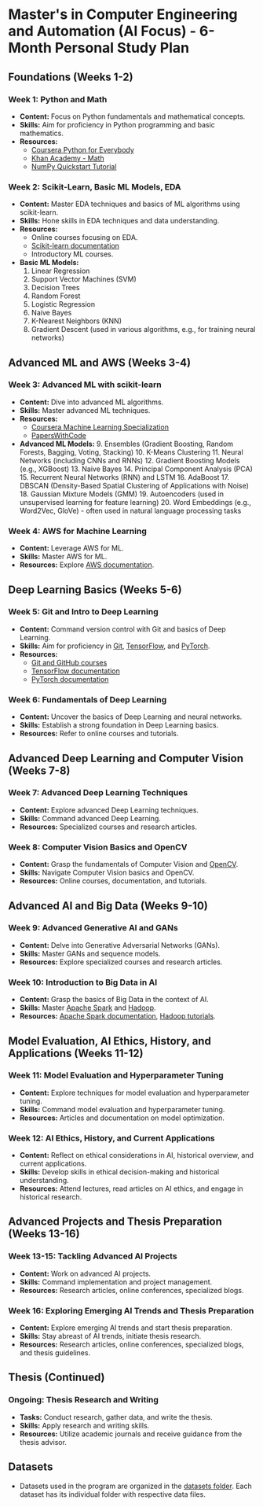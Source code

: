 # Master's in Computer Engineering and Automation (AI Focus) - 6-Month Personal Study Plan

## Foundations (Weeks 1-2)

### Week 1: Python and Math
- **Content:** Focus on Python fundamentals and mathematical concepts.
- **Skills:** Aim for proficiency in Python programming and basic mathematics.
- **Resources:** 
  - [Coursera Python for Everybody](https://www.coursera.org/specializations/python)
  - [Khan Academy - Math](https://www.khanacademy.org/math)
  - [NumPy Quickstart Tutorial](https://numpy.org/doc/stable/user/quickstart.html)

### Week 2: Scikit-Learn, Basic ML Models, EDA
- **Content:** Master EDA techniques and basics of ML algorithms using scikit-learn.
- **Skills:** Hone skills in EDA techniques and data understanding.
- **Resources:** 
  - Online courses focusing on EDA.
  - [Scikit-learn documentation](https://scikit-learn.org/stable/documentation.html)
  - Introductory ML courses.
- **Basic ML Models:**
  1. Linear Regression
  2. Support Vector Machines (SVM)
  3. Decision Trees
  4. Random Forest
  5. Logistic Regression
  6. Naive Bayes
  7. K-Nearest Neighbors (KNN)
  8. Gradient Descent (used in various algorithms, e.g., for training neural networks)

## Advanced ML and AWS (Weeks 3-4)

### Week 3: Advanced ML with scikit-learn
- **Content:** Dive into advanced ML algorithms.
- **Skills:** Master advanced ML techniques.
- **Resources:** 
  - [Coursera Machine Learning Specialization](https://www.coursera.org/specializations/machine-learning)
  - [PapersWithCode](https://paperswithcode.com/)
- **Advanced ML Models:**
  9. Ensembles (Gradient Boosting, Random Forests, Bagging, Voting, Stacking)
  10. K-Means Clustering
  11. Neural Networks (including CNNs and RNNs)
  12. Gradient Boosting Models (e.g., XGBoost)
  13. Naive Bayes
  14. Principal Component Analysis (PCA)
  15. Recurrent Neural Networks (RNN) and LSTM
  16. AdaBoost
  17. DBSCAN (Density-Based Spatial Clustering of Applications with Noise)
  18. Gaussian Mixture Models (GMM)
  19. Autoencoders (used in unsupervised learning for feature learning)
  20. Word Embeddings (e.g., Word2Vec, GloVe) - often used in natural language processing tasks

### Week 4: AWS for Machine Learning
- **Content:** Leverage AWS for ML.
- **Skills:** Master AWS for ML.
- **Resources:** Explore [AWS documentation](https://docs.aws.amazon.com/machine-learning/).

## Deep Learning Basics (Weeks 5-6)

### Week 5: Git and Intro to Deep Learning
- **Content:** Command version control with Git and basics of Deep Learning.
- **Skills:** Aim for proficiency in [Git](https://git-scm.com/), [TensorFlow](https://www.tensorflow.org/), and [PyTorch](https://pytorch.org/).
- **Resources:** 
  - [Git and GitHub courses](https://lab.github.com/)
  - [TensorFlow documentation](https://www.tensorflow.org/learn)
  - [PyTorch documentation](https://pytorch.org/tutorials/)

### Week 6: Fundamentals of Deep Learning
- **Content:** Uncover the basics of Deep Learning and neural networks.
- **Skills:** Establish a strong foundation in Deep Learning basics.
- **Resources:** Refer to online courses and tutorials.

## Advanced Deep Learning and Computer Vision (Weeks 7-8)

### Week 7: Advanced Deep Learning Techniques
- **Content:** Explore advanced Deep Learning techniques.
- **Skills:** Command advanced Deep Learning.
- **Resources:** Specialized courses and research articles.

### Week 8: Computer Vision Basics and OpenCV
- **Content:** Grasp the fundamentals of Computer Vision and [OpenCV](https://opencv.org/).
- **Skills:** Navigate Computer Vision basics and OpenCV.
- **Resources:** Online courses, documentation, and tutorials.

## Advanced AI and Big Data (Weeks 9-10)

### Week 9: Advanced Generative AI and GANs
- **Content:** Delve into Generative Adversarial Networks (GANs).
- **Skills:** Master GANs and sequence models.
- **Resources:** Explore specialized courses and research articles.

### Week 10: Introduction to Big Data in AI
- **Content:** Grasp the basics of Big Data in the context of AI.
- **Skills:** Master [Apache Spark](https://spark.apache.org/) and [Hadoop](https://hadoop.apache.org/).
- **Resources:** [Apache Spark documentation](https://spark.apache.org/docs/latest/), [Hadoop tutorials](https://hadoop.apache.org/docs/stable/).

## Model Evaluation, AI Ethics, History, and Applications (Weeks 11-12)

### Week 11: Model Evaluation and Hyperparameter Tuning
- **Content:** Explore techniques for model evaluation and hyperparameter tuning.
- **Skills:** Command model evaluation and hyperparameter tuning.
- **Resources:** Articles and documentation on model optimization.

### Week 12: AI Ethics, History, and Current Applications
- **Content:** Reflect on ethical considerations in AI, historical overview, and current applications.
- **Skills:** Develop skills in ethical decision-making and historical understanding.
- **Resources:** Attend lectures, read articles on AI ethics, and engage in historical research.

## Advanced Projects and Thesis Preparation (Weeks 13-16)

### Week 13-15: Tackling Advanced AI Projects
- **Content:** Work on advanced AI projects.
- **Skills:** Command implementation and project management.
- **Resources:** Research articles, online conferences, specialized blogs.

### Week 16: Exploring Emerging AI Trends and Thesis Preparation
- **Content:** Explore emerging AI trends and start thesis preparation.
- **Skills:** Stay abreast of AI trends, initiate thesis research.
- **Resources:** Research articles, online conferences, specialized blogs, and thesis guidelines.

## Thesis (Continued)

### Ongoing: Thesis Research and Writing
- **Tasks:** Conduct research, gather data, and write the thesis.
- **Skills:** Apply research and writing skills.
- **Resources:** Utilize academic journals and receive guidance from the thesis advisor.

## Datasets
- Datasets used in the program are organized in the [datasets folder](path_to_datasets_folder). Each dataset has its individual folder with respective data files.
